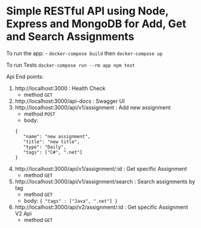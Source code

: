 # Simple RESTful API using Node, Express and MongoDB for Add, Get and Search Assignments

To run the app:
    - `docker-compose build` then `docker-compose up`

To run Tests `docker-compose run --rm app npm test`

Api End points:
   1. http://localhost:3000 : Health Check
      - method `GET`
   2. http://localhost:3000/api-docs : Swagger UI
   3. http://localhost:3000/api/v1/assignment : Add new assignment 
      - method `POST`
      - body: 
      ```
      {
         "name": "new assignment",
         "title": "new title",
         "type": "Daily",
         "tags": ["C#", ".net"]
      }
      ```
   4. http://localhost:3000/api/v1/assignment/:id : Get specific Assignment
      - method `GET`
   5. http://localhost:3000/api/v1/assignment/search : Search assignments by tag
      - method `GET`
      - body: `{ "tags" : ["Java", ".net"] }`
   6. http://localhost:3000/api/v2/assignment/:id : Get specific Assignment V2 Api
      - method `GET`
